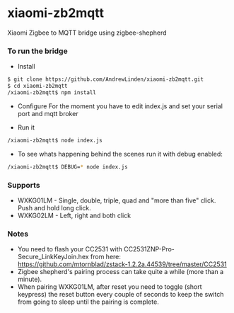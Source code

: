 # xiaomi-zb2mqtt
Xiaomi Zigbee to MQTT bridge using zigbee-shepherd

### To run the bridge

* Install
```sh  
$ git clone https://github.com/AndrewLinden/xiaomi-zb2mqtt.git  
$ cd xiaomi-zb2mqtt  
/xiaomi-zb2mqtt$ npm install  
```
* Configure
For the moment you have to edit index.js and set your serial port and mqtt broker

* Run it
```sh  
/xiaomi-zb2mqtt$ node index.js  
```

* To see whats happening behind the scenes run it with debug enabled:
```sh  
/xiaomi-zb2mqtt$ DEBUG=* node index.js  
```
### Supports
* WXKG01LM - Single, double, triple, quad and "more than five" click. Push and hold long click. 
* WXKG02LM - Left, right and both click


### Notes
* You need to flash your CC2531 with CC2531ZNP-Pro-Secure_LinkKeyJoin.hex from here: https://github.com/mtornblad/zstack-1.2.2a.44539/tree/master/CC2531
* Zigbee shepherd's pairing process can take quite a while (more than a minute).
* When pairing WXKG01LM, after reset you need to toggle (short keypress) the reset button every couple of seconds to keep the switch from going to sleep until the pairing is complete.
